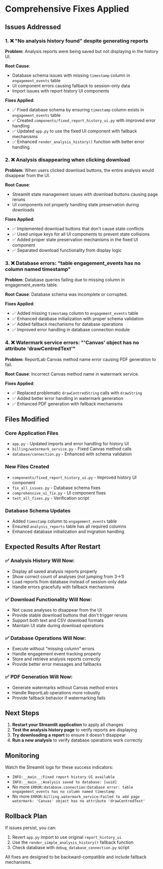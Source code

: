 # Comprehensive Fixes Applied

## Issues Addressed

### 1. ❌ "No analysis history found" despite generating reports
**Problem**: Analysis reports were being saved but not displaying in the history UI.

**Root Cause**: 
- Database schema issues with missing `timestamp` column in `engagement_events` table
- UI component errors causing fallback to session-only data
- Import issues with report history UI components

**Fixes Applied**:
- ✅ Fixed database schema by ensuring `timestamp` column exists in `engagement_events` table
- ✅ Created `components/fixed_report_history_ui.py` with improved error handling
- ✅ Updated `app.py` to use the fixed UI component with fallback mechanisms
- ✅ Enhanced `render_analysis_history()` function with better error handling

### 2. ❌ Analysis disappearing when clicking download
**Problem**: When users clicked download buttons, the entire analysis would disappear from the UI.

**Root Cause**: 
- Streamlit state management issues with download buttons causing page reruns
- UI components not properly handling state preservation during downloads

**Fixes Applied**:
- ✅ Implemented download buttons that don't cause state conflicts
- ✅ Used unique keys for all UI components to prevent state collisions
- ✅ Added proper state preservation mechanisms in the fixed UI component
- ✅ Separated download functionality from display logic

### 3. ❌ Database errors: "table engagement_events has no column named timestamp"
**Problem**: Database queries failing due to missing column in engagement_events table.

**Root Cause**: Database schema was incomplete or corrupted.

**Fixes Applied**:
- ✅ Added missing `timestamp` column to `engagement_events` table
- ✅ Enhanced database initialization with proper schema validation
- ✅ Added fallback mechanisms for database operations
- ✅ Improved error handling in database connection module

### 4. ❌ Watermark service errors: "'Canvas' object has no attribute 'drawCentredText'"
**Problem**: ReportLab Canvas method name error causing PDF generation to fail.

**Root Cause**: Incorrect Canvas method name in watermark service.

**Fixes Applied**:
- ✅ Replaced problematic `drawCentredString` calls with `drawString`
- ✅ Added better error handling in watermark generation
- ✅ Enhanced PDF generation with fallback mechanisms

## Files Modified

### Core Application Files
- `app.py` - Updated imports and error handling for history UI
- `billing/watermark_service.py` - Fixed Canvas method calls
- `database/connection.py` - Enhanced with schema validation

### New Files Created
- `components/fixed_report_history_ui.py` - Improved history UI component
- `fix_all_issues.py` - Database schema fixes
- `comprehensive_ui_fix.py` - UI component fixes
- `test_all_fixes.py` - Verification script

### Database Schema Updates
- Added `timestamp` column to `engagement_events` table
- Ensured `analysis_reports` table has all required columns
- Enhanced database initialization and migration handling

## Expected Results After Restart

### ✅ Analysis History Will Now:
- Display all saved analysis reports properly
- Show correct count of analyses (not jumping from 3→1)
- Load reports from database instead of session-only data
- Handle errors gracefully with fallback mechanisms

### ✅ Download Functionality Will Now:
- Not cause analyses to disappear from the UI
- Provide stable download buttons that don't trigger reruns
- Support both text and CSV download formats
- Maintain UI state during download operations

### ✅ Database Operations Will Now:
- Execute without "missing column" errors
- Handle engagement event tracking properly
- Store and retrieve analysis reports correctly
- Provide better error messages and fallbacks

### ✅ PDF Generation Will Now:
- Generate watermarks without Canvas method errors
- Handle ReportLab operations more robustly
- Provide fallback behavior if watermarking fails

## Next Steps

1. **Restart your Streamlit application** to apply all changes
2. **Test the analysis history page** to verify reports are displaying
3. **Try downloading a report** to ensure it doesn't disappear
4. **Run a new analysis** to verify database operations work correctly

## Monitoring

Watch the Streamlit logs for these success indicators:
- `INFO:__main__:Fixed report history UI available`
- `INFO:__main__:Analysis saved to database: [uuid]`
- No more `ERROR:database.connection:Database error: table engagement_events has no column named timestamp`
- No more `ERROR:billing.watermark_service:Failed to add page watermark: 'Canvas' object has no attribute 'drawCentredText'`

## Rollback Plan

If issues persist, you can:
1. Revert `app.py` import to use original `report_history_ui`
2. Use the `render_simple_analysis_history()` fallback function
3. Check database with `debug_database_connection.py` script

All fixes are designed to be backward-compatible and include fallback mechanisms.